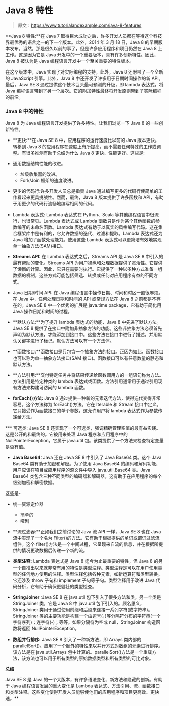 # Java 8 特性

> 原文：<https://www.tutorialandexample.com/java-8-features>

**Java 8 特性:**在 Java 7 取得巨大成功之后，许多开发人员都在等待这个科技界最优秀的语言之一的下一个版本。此外，2014 年 3 月 18 日，Java 8 的早期版本发布。当然，那是很久以前的事了，但是许多应用程序和项目仍然在 Java 8 上工作。这是因为它是 Java 开发中的一个重要版本，具有许多创新特性。因此，Java 8 被认为是 Java 编程语言开发中一个至关重要的特性版本。

在这个版本中，Java 实现了对实际编程的支持。此外，Java 8 还附带了一个全新的 JavaScript 引擎。此外，Java 8 中还开发了许多用于日期时间操作的新 API。最后，Java SE 8 通过提供这个技术巨头最可预测的升级，即 lambda 表达式，将 Java 编程语言带到了另一个层次。它的附加特性最终将开发原则带到了实际编程的前沿。

### Java 8 中的特性

Java 8 为 Java 编程语言开发提供了许多特性。让我们浏览一下 Java 8 的一些创新特性。

*   **更快:**在 Java SE 8 中，应用程序的运行速度比以前的 Java 版本更快。转移到 Java 8 的应用程序在速度上有所提高，而不需要任何特殊的工作或调整。有很多推测有助于总结为什么 Java 8 更快、性能更好。这些是:

*   通用数据结构性能的改进。
    *   垃圾收集器的改进。
    *   Fork/Join 框架的速度改进。

*   更少的代码行:许多开发人员总是指责 Java 通过编写更多的代码行使简单的工作看起来更具挑战性。然而，最终，Java 8 版本提供了许多函数和 API，有助于用更少的代码行流畅地编写相同的代码。

*   Lambda 表达式: Lambda 表达式在 Python、Scala 等其他编程语言中很流行，也很常见。Lambda 表达式或 Lambda 函数只是作为某个其他函数的参数编写的未命名函数。Lambda 表达式有助于以真实的风格编写代码。这在集合框架库中是有利的，它允许数据的迭代、过滤和提取。Lambda 表达式还为 Java 增加了函数处理能力。使用这些 Lambda 表达式可以更简洁有效地实现单一抽象方法(SAM)接口。

*   **Streams API:** 在 Lambda 表达式之后，Streams API 是 Java SE 8 中引入的最有帮助的变化。Streams API 为用户操纵和处理数据提供了灵活性。它提供了懒惰的计算。因此，它只在需要时执行。它提供了一种以多种方式准备一组数据的机制，这些方式可能包括筛选、转换或任何对应用程序有益的不同方式。

*   Java 日期/时间 API: 在 Java 编程语言中操作日期、时间和时区一直很麻烦。在 Java 中，任何处理日期和时间的 API 或常规方法在 Java 8 之前都是不存在的。Java SE 8 中一个优秀的扩展是 java.time package，它有助于简化用 Java 操作日期和时间的过程。

*   **默认方法:**为了提升 lambda 表达式的功能，Java 8 中先进了默认方法。Java SE 8 提供了在接口中附加非抽象方法的功能。这些非抽象方法必须首先声明为默认方法，才能添加到接口中。这些方法在接口中进行了描述，并用默认关键字进行了标记。默认方法可以有一个方法体。

*   **函数接口:**函数接口是只包含一个抽象方法的接口。正因为如此，函数接口也可以称为单一抽象方法接口(SAM 接口)。函数接口可以有任意数量的静态和默认方法。

*   **方法引用:**交付特定任务并将结果传递给函数调用方的一组语句称为方法。方法引用是特定种类的 lambda 表达式或函数。方法引用通常用于通过引用现有方法来构建可访问的 lambda 函数。

*   **forEach()方法:** Java 8 通过提供一种新的元素迭代方法，使得迭代变得非常容易。这个方法称为 forEach()方法。它在 Iterable 和 Stream 接口中定义。它只接受作为函数接口的单个参数，这允许用户将 lambda 表达式作为参数传递给方法。

 ***   可选类: Java SE 8 还实现了一个可选类，强调精确管理空值的最有益实践。这是公开的和最终的。它被用来处理 Java 程序和应用程序中的 NullPointerException。它属于 java.util 包。该类提供了一个方法来检查特定变量是否有值。

*   **Java Base64:** Java 还在 Java SE 8 中引入了 Java Base64 类。这个 Java Base64 类有助于加密和解密。为了使用 Java Base64 的编码和解码功能，用户应该在项目或应用程序的源文件中导入 java.util.Base64 类。Java Base64 类包含三种不同类型的编码器和解码器，这有助于在应用程序的每个级别加密和解密数据。

这些是-

*   统一资源定位器
    *   简单的
    *   哑剧

*   **流过滤器:**正如我们之前讨论的 Java 流 API 一样，Java SE 8 也在 Java 流中实现了一个名为 Filter()的方法。它有助于根据提供的单词或谓词过滤流组件。这个 filter()方法是一个中间过程，它呈现来自流的信息，并在根据所提供的情况更改数据后传递一个新的流。

*   **类型注释:** Lambda 表达式是 Java 8 迄今为止最重要的特性，但 Java 8 的另一个自推出以来就非常有用的特性是类型注释。类型注释是可以在用户使用类型的任何地方使用的注释。类型注释包括各种元素，如新运算符和类型转换。它还涉及 throw 子句和 implement 子句等子句。类型注释用于改进 Java 代码分析，它有助于确保更健壮的类型检查。
*   **StringJoiner** :Java SE 8 在 java.util 包下引入了很多方法和类。另一个类是 StringJoiner 类，它是 Java 8 中 java.util 包下引入的。顾名思义，StringJoiner 类用于通过使用前缀和后缀来连接一系列字符(或字符串)。StringJoiner 类的主要功能是构建一个由逗号(，)等分隔符分布的字符串(一个字符序列)；连字符(-)；等等。如果分隔符为空或 null，StringJoiner 构造函数将返回 NullPointerException。

*   **数组并行排序:** Java SE 8 引入了一种新方法，即 Arrays 类内部的 parallelSort()。应用了一个额外的特性来以并行方式对数组的元素进行排序。该方法是在 java.util.Arrays 包中计算的。parallelSort()方法是一个重载方法，该方法也可以用于所有类型的原始数据类型和所有类型的可比对象。

**总结**

Java SE 8 是 Java 的一个大版本，有许多语法变化、新方法和隐藏的创新。有助于 Java 编程语言发展的重大变化是 Lambda 表达式、方法引用、流、函数接口和类型注释。这些变化使得开发人员能够使他们的应用程序和项目更高效、更快速。**
